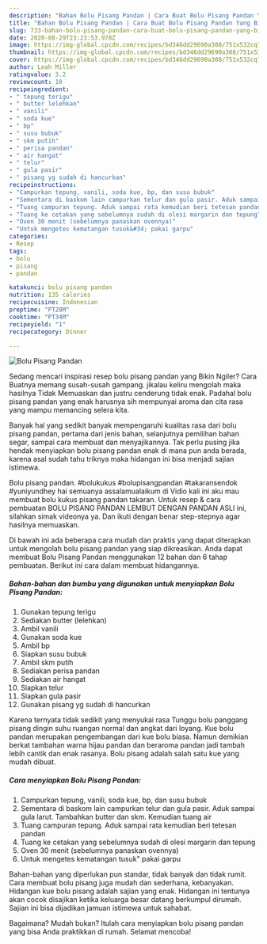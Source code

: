```yaml
---
description: "Bahan Bolu Pisang Pandan | Cara Buat Bolu Pisang Pandan Yang Bisa Manjain Lidah"
title: "Bahan Bolu Pisang Pandan | Cara Buat Bolu Pisang Pandan Yang Bisa Manjain Lidah"
slug: 733-bahan-bolu-pisang-pandan-cara-buat-bolu-pisang-pandan-yang-bisa-manjain-lidah
date: 2020-08-29T23:23:53.978Z
image: https://img-global.cpcdn.com/recipes/bd346dd29690a308/751x532cq70/bolu-pisang-pandan-foto-resep-utama.jpg
thumbnail: https://img-global.cpcdn.com/recipes/bd346dd29690a308/751x532cq70/bolu-pisang-pandan-foto-resep-utama.jpg
cover: https://img-global.cpcdn.com/recipes/bd346dd29690a308/751x532cq70/bolu-pisang-pandan-foto-resep-utama.jpg
author: Leah Miller
ratingvalue: 3.2
reviewcount: 10
recipeingredient:
- " tepung terigu"
- " butter lelehkan"
- " vanili"
- " soda kue"
- " bp"
- " susu bubuk"
- " skm putih"
- " perisa pandan"
- " air hangat"
- " telur"
- " gula pasir"
- " pisang yg sudah di hancurkan"
recipeinstructions:
- "Campurkan tepung, vanili, soda kue, bp, dan susu bubuk"
- "Sementara di baskom lain campurkan telur dan gula pasir. Aduk sampai gula larut. Tambahkan butter dan skm. Kemudian tuang air"
- "Tuang campuran tepung. Aduk sampai rata kemudian beri tetesan pandan"
- "Tuang ke cetakan yang sebelumnya sudah di olesi margarin dan tepung"
- "Oven 30 menit (sebelumnya panaskan ovennya)"
- "Untuk mengetes kematangan tusuk&#34; pakai garpu"
categories:
- Resep
tags:
- bolu
- pisang
- pandan

katakunci: bolu pisang pandan 
nutrition: 135 calories
recipecuisine: Indonesian
preptime: "PT28M"
cooktime: "PT34M"
recipeyield: "1"
recipecategory: Dinner

---
```



![Bolu Pisang Pandan](https://img-global.cpcdn.com/recipes/bd346dd29690a308/751x532cq70/bolu-pisang-pandan-foto-resep-utama.jpg)

Sedang mencari inspirasi resep bolu pisang pandan yang Bikin Ngiler? Cara Buatnya memang susah-susah gampang. jikalau keliru mengolah maka hasilnya Tidak Memuaskan dan justru cenderung tidak enak. Padahal bolu pisang pandan yang enak harusnya sih mempunyai aroma dan cita rasa yang mampu memancing selera kita.

Banyak hal yang sedikit banyak mempengaruhi kualitas rasa dari bolu pisang pandan, pertama dari jenis bahan, selanjutnya pemilihan bahan segar, sampai cara membuat dan menyajikannya. Tak perlu pusing jika hendak menyiapkan bolu pisang pandan enak di mana pun anda berada, karena asal sudah tahu triknya maka hidangan ini bisa menjadi sajian istimewa.

Bolu pisang pandan. #bolukukus #bolupisangpandan #takaransendok #yuniyundhey hai semuanya assalamualaikum di Vidio kali ini aku mau membuat bolu kukus pisang pandan takaran. Untuk resep &amp; cara pembuatan BOLU PISANG PANDAN LEMBUT DENGAN PANDAN ASLI ini, silahkan simak videonya ya. Dan ikuti dengan benar step-stepnya agar hasilnya memuaskan.


Di bawah ini ada beberapa cara mudah dan praktis yang dapat diterapkan untuk mengolah bolu pisang pandan yang siap dikreasikan. Anda dapat membuat Bolu Pisang Pandan menggunakan 12 bahan dan 6 tahap pembuatan. Berikut ini cara dalam membuat hidangannya.

<!--inarticleads1-->

##### Bahan-bahan dan bumbu yang digunakan untuk menyiapkan Bolu Pisang Pandan:

1. Gunakan  tepung terigu
1. Sediakan  butter (lelehkan)
1. Ambil  vanili
1. Gunakan  soda kue
1. Ambil  bp
1. Siapkan  susu bubuk
1. Ambil  skm putih
1. Sediakan  perisa pandan
1. Sediakan  air hangat
1. Siapkan  telur
1. Siapkan  gula pasir
1. Gunakan  pisang yg sudah di hancurkan


Karena ternyata tidak sedikit yang menyukai rasa Tunggu bolu panggang pisang dingin suhu ruangan normal dan angkat dari loyang. Kue bolu pandan merupakan pengembangan dari kue bolu biasa. Namun demikian berkat tambahan warna hijau pandan dan beraroma pandan jadi tambah lebih cantik dan enak rasanya. Bolu pisang adalah salah satu kue yang mudah dibuat. 

<!--inarticleads2-->

##### Cara menyiapkan Bolu Pisang Pandan:

1. Campurkan tepung, vanili, soda kue, bp, dan susu bubuk
1. Sementara di baskom lain campurkan telur dan gula pasir. Aduk sampai gula larut. Tambahkan butter dan skm. Kemudian tuang air
1. Tuang campuran tepung. Aduk sampai rata kemudian beri tetesan pandan
1. Tuang ke cetakan yang sebelumnya sudah di olesi margarin dan tepung
1. Oven 30 menit (sebelumnya panaskan ovennya)
1. Untuk mengetes kematangan tusuk&#34; pakai garpu


Bahan-bahan yang diperlukan pun standar, tidak banyak dan tidak rumit. Cara membuat bolu pisang juga mudah dan sederhana, kebanyakan. Hidangan kue bolu pisang adalah sajian yang enak. Hidangan ini tentunya akan cocok disajikan ketika keluarga besar datang berkumpul dirumah. Sajian ini bisa dijadikan jamuan istimewa untuk sahabat. 

Bagaimana? Mudah bukan? Itulah cara menyiapkan bolu pisang pandan yang bisa Anda praktikkan di rumah. Selamat mencoba!
